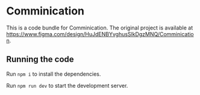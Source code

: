 
  # Comminication

  This is a code bundle for Comminication. The original project is available at https://www.figma.com/design/HuJdENBYvghusSlkDgzMNQ/Comminication.

  ## Running the code

  Run `npm i` to install the dependencies.

  Run `npm run dev` to start the development server.
  